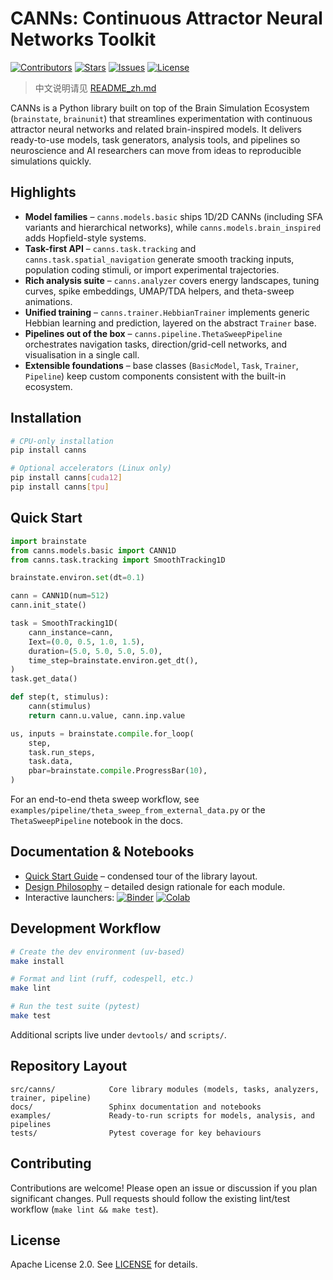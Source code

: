 # CANNs: Continuous Attractor Neural Networks Toolkit

[![Contributors][contributors-shield]][contributors-url]
[![Stars][stars-shield]][stars-url]
[![Issues][issues-shield]][issues-url]
[![License][license-shield]][license-url]

> 中文说明请见 [README_zh.md](README_zh.md)

CANNs is a Python library built on top of the Brain Simulation Ecosystem (`brainstate`, `brainunit`) that streamlines experimentation with continuous attractor neural networks and related brain-inspired models. It delivers ready-to-use models, task generators, analysis tools, and pipelines so neuroscience and AI researchers can move from ideas to reproducible simulations quickly.

## Highlights

- **Model families** – `canns.models.basic` ships 1D/2D CANNs (including SFA variants and hierarchical networks), while `canns.models.brain_inspired` adds Hopfield-style systems.
- **Task-first API** – `canns.task.tracking` and `canns.task.spatial_navigation` generate smooth tracking inputs, population coding stimuli, or import experimental trajectories.
- **Rich analysis suite** – `canns.analyzer` covers energy landscapes, tuning curves, spike embeddings, UMAP/TDA helpers, and theta-sweep animations.
- **Unified training** – `canns.trainer.HebbianTrainer` implements generic Hebbian learning and prediction, layered on the abstract `Trainer` base.
- **Pipelines out of the box** – `canns.pipeline.ThetaSweepPipeline` orchestrates navigation tasks, direction/grid-cell networks, and visualisation in a single call.
- **Extensible foundations** – base classes (`BasicModel`, `Task`, `Trainer`, `Pipeline`) keep custom components consistent with the built-in ecosystem.

## Installation

```bash
# CPU-only installation
pip install canns

# Optional accelerators (Linux only)
pip install canns[cuda12]
pip install canns[tpu]
```

## Quick Start

```python
import brainstate
from canns.models.basic import CANN1D
from canns.task.tracking import SmoothTracking1D

brainstate.environ.set(dt=0.1)

cann = CANN1D(num=512)
cann.init_state()

task = SmoothTracking1D(
    cann_instance=cann,
    Iext=(0.0, 0.5, 1.0, 1.5),
    duration=(5.0, 5.0, 5.0, 5.0),
    time_step=brainstate.environ.get_dt(),
)
task.get_data()

def step(t, stimulus):
    cann(stimulus)
    return cann.u.value, cann.inp.value

us, inputs = brainstate.compile.for_loop(
    step,
    task.run_steps,
    task.data,
    pbar=brainstate.compile.ProgressBar(10),
)
```

For an end-to-end theta sweep workflow, see `examples/pipeline/theta_sweep_from_external_data.py` or the `ThetaSweepPipeline` notebook in the docs.

## Documentation & Notebooks

- [Quick Start Guide](https://routhleck.com/canns/en/notebooks/01_quick_start.html) – condensed tour of the library layout.
- [Design Philosophy](https://routhleck.com/canns/en/notebooks/00_design_philosophy.html) – detailed design rationale for each module.
- Interactive launchers: [![Binder](https://mybinder.org/badge_logo.svg)](https://mybinder.org/v2/gh/routhleck/canns/HEAD?filepath=docs%2Fen%2Fnotebooks) [![Colab](https://colab.research.google.com/assets/colab-badge.svg)](https://colab.research.google.com/github/routhleck/canns/blob/master/docs/en/notebooks/)

## Development Workflow

```bash
# Create the dev environment (uv-based)
make install

# Format and lint (ruff, codespell, etc.)
make lint

# Run the test suite (pytest)
make test
```

Additional scripts live under `devtools/` and `scripts/`.

## Repository Layout

```
src/canns/            Core library modules (models, tasks, analyzers, trainer, pipeline)
docs/                 Sphinx documentation and notebooks
examples/             Ready-to-run scripts for models, analysis, and pipelines
tests/                Pytest coverage for key behaviours
```

## Contributing

Contributions are welcome! Please open an issue or discussion if you plan significant changes. Pull requests should follow the existing lint/test workflow (`make lint && make test`).

## License

Apache License 2.0. See [LICENSE](LICENSE) for details.

[contributors-shield]: https://img.shields.io/github/contributors/routhleck/canns.svg?style=for-the-badge
[contributors-url]: https://github.com/routhleck/canns/graphs/contributors
[stars-shield]: https://img.shields.io/github/stars/routhleck/canns.svg?style=for-the-badge
[stars-url]: https://github.com/routhleck/canns/stargazers
[issues-shield]: https://img.shields.io/github/issues/routhleck/canns.svg?style=for-the-badge
[issues-url]: https://github.com/routhleck/canns/issues
[license-shield]: https://img.shields.io/github/license/routhleck/canns.svg?style=for-the-badge
[license-url]: https://github.com/routhleck/canns/blob/master/LICENSE
